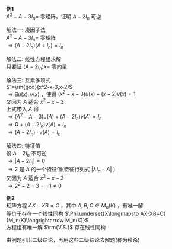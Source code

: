 **例1**  
 $A^2-A-3I_n=$ 零矩阵，证明 $A-2I_n$ 可逆  
  
解法一: 凑因子法  
 $A^2-A-3I_n=$ 零矩阵  
 $\Rightarrow(A-2I_n)(A+I_n)=I_n$  
  
解法二: 线性方程组求解  
只要证 $(A-2I_n)x=$ 零向量  
  
解法三: 互素多项式  
 $1=\rm{gcd}(x^2-x-3,x-2)$  
 $\Rightarrow\exists u(x),v(x)$ ，使得 $(x^2-x-3)u(x)+(x-2)v(x)=1$  
又因为 $A$ 适合 $x^2-x-3$  
上式带入 $A$ 得  
 $\Rightarrow (A^2-A-3)u(A)+(A-2I_n)v(A)=I_n$  
 $\Rightarrow\mathbf{O}+(A-2I_n)v(A)=I_n$  
 $\Rightarrow(A-2I_n)\cdot v(A)=I_n$  
  
解法四: 特征值  
设 $A-2I_n$ 不可逆  
 $\Rightarrow|A-2I_n|=0$  
 $\Rightarrow2$ 是 $A$ 的一个特征值(特征行列式 $|\lambda I_n-A|$ )  
又因为 $A$ 适合 $x^2-x-3$  
 $\Rightarrow2^2-2-3=-1\neq0$  
  
**例2**  
矩阵方程 $AX-XB=C$ ，其中 $A,B,C\in M_n(K)$ ，有唯一解  
等价于存在一个线性同构  $\Phi:\underset{X\longmapsto AX-XB=C}{M_n(K)\longrightarrow M_n(K)}$  
方程组有唯一解 $\rm{V.S.}$ 存在线性同构  
  
由例题引出二级结论，再用这些二级结论去解题(称为秒杀)  
